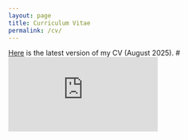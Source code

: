 ```yaml
---
layout: page
title: Curriculum Vitae
permalink: /cv/
---
```

[Here](https://fmponcec.github.io/FranciscoPonce_CV.pdf) is the latest version of my CV (August 2025).
#<embed src="https://fmponcec.github.io/FranciscoPonce_CV.pdf" type="application/pdf"/>


